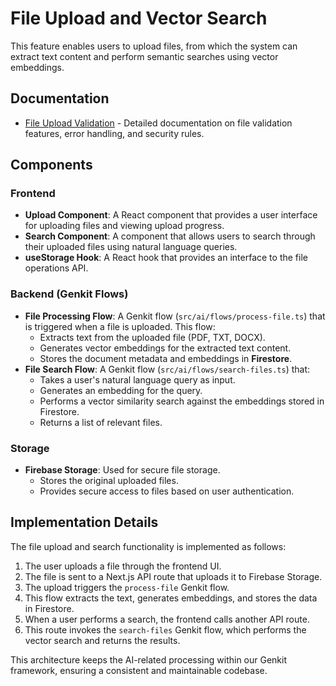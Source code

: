 # File Upload and Vector Search

This feature enables users to upload files, from which the system can extract text content and perform semantic searches using vector embeddings.

## Documentation

- [File Upload Validation](./validation.md) - Detailed documentation on file validation features, error handling, and security rules.

## Components

### Frontend

- **Upload Component**: A React component that provides a user interface for uploading files and viewing upload progress.
- **Search Component**: A component that allows users to search through their uploaded files using natural language queries.
- **useStorage Hook**: A React hook that provides an interface to the file operations API.

### Backend (Genkit Flows)

- **File Processing Flow**: A Genkit flow (`src/ai/flows/process-file.ts`) that is triggered when a file is uploaded. This flow:
  - Extracts text from the uploaded file (PDF, TXT, DOCX).
  - Generates vector embeddings for the extracted text content.
  - Stores the document metadata and embeddings in **Firestore**.
- **File Search Flow**: A Genkit flow (`src/ai/flows/search-files.ts`) that:
  - Takes a user's natural language query as input.
  - Generates an embedding for the query.
  - Performs a vector similarity search against the embeddings stored in Firestore.
  - Returns a list of relevant files.

### Storage

- **Firebase Storage**: Used for secure file storage.
  - Stores the original uploaded files.
  - Provides secure access to files based on user authentication.

## Implementation Details

The file upload and search functionality is implemented as follows:

1. The user uploads a file through the frontend UI.
2. The file is sent to a Next.js API route that uploads it to Firebase Storage.
3. The upload triggers the `process-file` Genkit flow.
4. This flow extracts the text, generates embeddings, and stores the data in Firestore.
5. When a user performs a search, the frontend calls another API route.
6. This route invokes the `search-files` Genkit flow, which performs the vector search and returns the results.

This architecture keeps the AI-related processing within our Genkit framework, ensuring a consistent and maintainable codebase.
